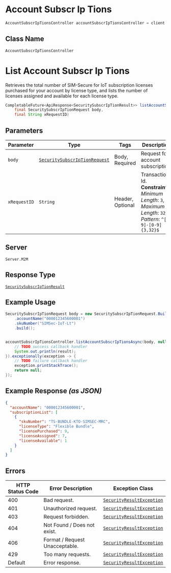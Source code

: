 # Account Subscr Ip Tions

```java
AccountSubscrIpTionsController accountSubscrIpTionsController = client.getAccountSubscrIpTionsController();
```

## Class Name

`AccountSubscrIpTionsController`


# List Account Subscr Ip Tions

Retrieves the total number of SIM-Secure for IoT subscription licenses purchased for your account by license type, and lists the number of licenses assigned and available for each license type.

```java
CompletableFuture<ApiResponse<SecuritySubscrIpTionResult>> listAccountSubscrIpTionsAsync(
    final SecuritySubscrIpTionRequest body,
    final String xRequestID)
```

## Parameters

| Parameter | Type | Tags | Description |
|  --- | --- | --- | --- |
| `body` | [`SecuritySubscrIpTionRequest`](../../doc/models/security-subscr-ip-tion-request.md) | Body, Required | Request for account subscription. |
| `xRequestID` | `String` | Header, Optional | Transaction Id.<br>**Constraints**: *Minimum Length*: `3`, *Maximum Length*: `32`, *Pattern*: `^[0-9]-[0-9]{3,32}$` |

## Server

`Server.M2M`

## Response Type

[`SecuritySubscrIpTionResult`](../../doc/models/security-subscr-ip-tion-result.md)

## Example Usage

```java
SecuritySubscrIpTionRequest body = new SecuritySubscrIpTionRequest.Builder()
    .accountName("000012345600001")
    .skuNumber("SIMSec-IoT-Lt")
    .build();


accountSubscrIpTionsController.listAccountSubscrIpTionsAsync(body, null).thenAccept(result -> {
    // TODO success callback handler
    System.out.println(result);
}).exceptionally(exception -> {
    // TODO failure callback handler
    exception.printStackTrace();
    return null;
});
```

## Example Response *(as JSON)*

```json
{
  "accountName": "000012345600001",
  "subscriptionList": [
    {
      "skuNumber": "TS-BUNDLE-KTO-SIMSEC-MRC",
      "licenseType": "Flexible Bundle",
      "licensePurchased": 9,
      "licenseAssigned": 7,
      "licenseAvailable": 1
    }
  ]
}
```

## Errors

| HTTP Status Code | Error Description | Exception Class |
|  --- | --- | --- |
| 400 | Bad request. | [`SecurityResultException`](../../doc/models/security-result-exception.md) |
| 401 | Unauthorized request. | [`SecurityResultException`](../../doc/models/security-result-exception.md) |
| 403 | Request forbidden. | [`SecurityResultException`](../../doc/models/security-result-exception.md) |
| 404 | Not Found / Does not exist. | [`SecurityResultException`](../../doc/models/security-result-exception.md) |
| 406 | Format / Request Unacceptable. | [`SecurityResultException`](../../doc/models/security-result-exception.md) |
| 429 | Too many requests. | [`SecurityResultException`](../../doc/models/security-result-exception.md) |
| Default | Error response. | [`SecurityResultException`](../../doc/models/security-result-exception.md) |

